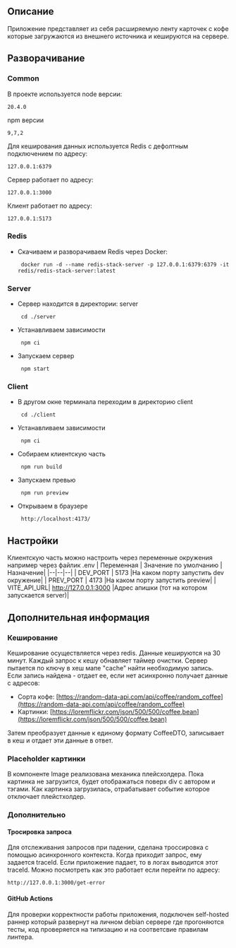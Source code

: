## Описание
Приложение представляет из себя расширяемую ленту карточек с кофе которые загружаются из внешнего источника и кешируются на сервере.

## Разворачивание

### Common
В проекте используется node версии:

    20.4.0
 npm версии
 

    9,7,2

Для кеширования данных используется Redis с дефолтным подключением по адресу: 

    127.0.0.1:6379
Сервер работает по адресу:

    127.0.0.1:3000
Клиент работает по адресу:

    127.0.0.1:5173

### Redis

 - Скачиваем и разворачиваем Redis через Docker:

	    docker run -d --name redis-stack-server -p 127.0.0.1:6379:6379 -it redis/redis-stack-server:latest
    
### Server
 - Сервер находится в директории: server

	    cd ./server
 - Устанавливаем зависимости

	    npm ci
 - Запускаем сервер

	    npm start
 
### Client
 - В другом окне терминала переходим в директорию client

	    cd ./client
 - Устанавливаем зависимости

	    npm ci
 - Собираем клиентскую часть

	    npm run build
 - Запускаем превью

	    npm run preview
 - Открываем в браузере

	    http://localhost:4173/
## Настройки
Клиентскую часть можно настроить через переменные окружения например через файлик .env
| Переменная | Значение по умолчанию |Назначение|
|--|--|--|
| DEV_PORT | 5173 |На каком порту запустить dev окружение|
| PREV_PORT | 4173 |На каком порту запустить preview|
| VITE_API_URL| http://127.0.0.1:3000 |Адрес апишки (тот на котором запускается server)|

## Дополнительная информация

### Кеширование
Кеширование осуществляется через redis. Данные кешируются на 30 минут. Каждый запрос к кешу обнавляет таймер очистки. Сервер пытается по ключу в хеш мапе "cache" найти необходимую запись. Если запись найдена - отдает ее, если нет асинхронно получает данные с адресов:
-   Сорта кофе: [https://random-data-api.com/api/coffee/random_coffee](https://random-data-api.com/api/coffee/random_coffee)
- Картинки: [https://loremflickr.com/json/500/500/coffee,bean](https://loremflickr.com/json/500/500/coffee,bean)

Затем преобразует данные к единому формату CoffeeDTO, записывает в кеш и отдает эти данные в ответ.

### Placeholder картинки
В компоненте Image реализована механика плейсхолдера. Пока картинка не загрузится, будет отображаться поверх div с автором и тэгами. Как картинка загрузилась, отрабатывает событие которое отключает плейстхолдер.

### Дополнительно
#### Тросировка запроса
Для отслеживания запросов при падении, сделана троссировка с помощью асинхронного контекста. Когда приходит запрос, ему задается traceId. Если приложение падает, то в логах выводится этот traceId. Можно посмотреть как это работает если перейти по адресу:

    http://127.0.0.1:3000/get-error
    
#### GitHub Actions
Для проверки корректности работы приложения, подключен self-hosted раннер который развернут на личном debian сервере где прогоняются тесты, код проверяется на типизацию и на соответсвие правилам линтера.